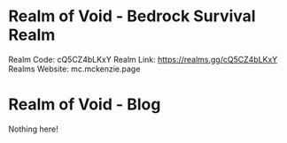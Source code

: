 # Realm of Void - Bedrock Survival Realm
Realm Code: cQ5CZ4bLKxY
Realm Link: https://realms.gg/cQ5CZ4bLKxY
Realms Website: mc.mckenzie.page

# Realm of Void - Blog
Nothing here!

